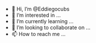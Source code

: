 - 👋 Hi, I’m @Eddiegocubs
- 👀 I’m interested in ...
- 🌱 I’m currently learning ...
- 💞️ I’m looking to collaborate on ...
- 📫 How to reach me ...

<!---
Eddiegocubs/Eddiegocubs is a ✨ special ✨ repository because its `README.md` (this file) appears on your GitHub profile.
You can click the Preview link to take a look at your changes.
--->

